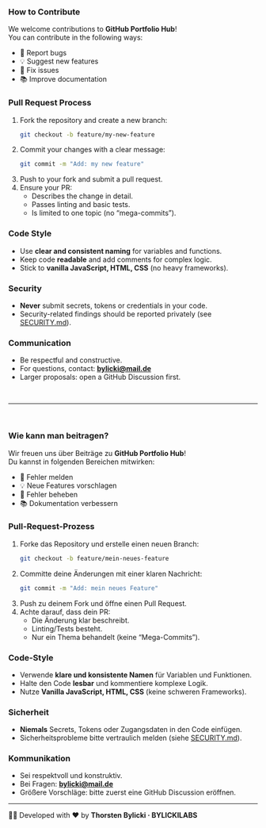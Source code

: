 ### How to Contribute
We welcome contributions to **GitHub Portfolio Hub**!  
You can contribute in the following ways:
- 🐛 Report bugs
- 💡 Suggest new features
- 🔧 Fix issues
- 📚 Improve documentation

### Pull Request Process
1. Fork the repository and create a new branch:
   ```bash
   git checkout -b feature/my-new-feature
   ```
2. Commit your changes with a clear message:
   ```bash
   git commit -m "Add: my new feature"
   ```
3. Push to your fork and submit a pull request.
4. Ensure your PR:
   - Describes the change in detail.
   - Passes linting and basic tests.
   - Is limited to one topic (no “mega-commits”).

### Code Style
- Use **clear and consistent naming** for variables and functions.
- Keep code **readable** and add comments for complex logic.
- Stick to **vanilla JavaScript, HTML, CSS** (no heavy frameworks).

### Security
- **Never** submit secrets, tokens or credentials in your code.
- Security-related findings should be reported privately (see [SECURITY.md](SECURITY.md)).

### Communication
- Be respectful and constructive.
- For questions, contact: **bylicki@mail.de**  
- Larger proposals: open a GitHub Discussion first.

<br>

---

<br>

### Wie kann man beitragen?
Wir freuen uns über Beiträge zu **GitHub Portfolio Hub**!  
Du kannst in folgenden Bereichen mitwirken:
- 🐛 Fehler melden
- 💡 Neue Features vorschlagen
- 🔧 Fehler beheben
- 📚 Dokumentation verbessern

### Pull-Request-Prozess
1. Forke das Repository und erstelle einen neuen Branch:
   ```bash
   git checkout -b feature/mein-neues-feature
   ```
2. Committe deine Änderungen mit einer klaren Nachricht:
   ```bash
   git commit -m "Add: mein neues Feature"
   ```
3. Push zu deinem Fork und öffne einen Pull Request.
4. Achte darauf, dass dein PR:
   - Die Änderung klar beschreibt.
   - Linting/Tests besteht.
   - Nur ein Thema behandelt (keine “Mega-Commits”).

### Code-Style
- Verwende **klare und konsistente Namen** für Variablen und Funktionen.
- Halte den Code **lesbar** und kommentiere komplexe Logik.
- Nutze **Vanilla JavaScript, HTML, CSS** (keine schweren Frameworks).

### Sicherheit
- **Niemals** Secrets, Tokens oder Zugangsdaten in den Code einfügen.
- Sicherheitsprobleme bitte vertraulich melden (siehe [SECURITY.md](SECURITY.md)).

### Kommunikation
- Sei respektvoll und konstruktiv.
- Bei Fragen: **bylicki@mail.de**  
- Größere Vorschläge: bitte zuerst eine GitHub Discussion eröffnen.

---

👨‍💻 Developed with ❤️ by **Thorsten Bylicki · BYLICKILABS**
